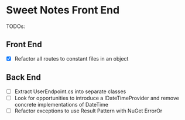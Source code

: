 # Sweet Notes Front End

TODOs:

## Front End

- [x] Refactor all routes to constant files in an object

## Back End

- [ ] Extract UserEndpoint.cs into separate classes
- [ ] Look for opportunities to introduce a IDateTimeProvider and remove concrete implementations of DateTime
- [ ] Refactor exceptions to use Result Pattern with NuGet ErrorOr
